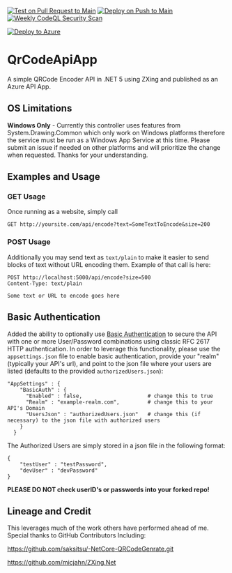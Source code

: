  [![Test on Pull Request to Main](https://github.com/joelbyford/QrCodeApiApp/actions/workflows/main-pr.yml/badge.svg)](https://github.com/joelbyford/QrCodeApiApp/actions/workflows/main-pr.yml)  [![Deploy on Push to Main](https://github.com/joelbyford/QrCodeApiApp/actions/workflows/main-push.yml/badge.svg)](https://github.com/joelbyford/QrCodeApiApp/actions/workflows/main-push.yml) [![Weekly CodeQL Security Scan](https://github.com/joelbyford/QrCodeApiApp/actions/workflows/codeql-analysis.yml/badge.svg)](https://github.com/joelbyford/QrCodeApiApp/actions/workflows/codeql-analysis.yml)

[![Deploy to Azure](https://aka.ms/deploytoazurebutton)](https://portal.azure.com/#create/Microsoft.Template/uri/https%3A%2F%2Fraw.githubusercontent.com%2Fjoelbyford%2FQrCodeApiApp%2Fmain%2FDeployTemplates%2FAzureLinuxWebAppArm.json)

# QrCodeApiApp
A simple QRCode Encoder API in .NET 5 using ZXing and published as an Azure API App.  

## OS Limitations
**Windows Only** - Currently this controller uses features from System.Drawing.Common which only work on Windows platforms therefore the service must be run as a Windows App Service at this time.   Please submit an issue if needed on other platforms and will prioritize the change when requested.  Thanks for your understanding.


## Examples and Usage

### GET Usage 
Once running as a website, simply call
```
GET http://yoursite.com/api/encode?text=SomeTextToEncode&size=200
```

### POST Usage
Additionally you may send text as `text/plain` to make it easier to send blocks of text without URL encoding them.  Example of that call is here:
```
POST http://localhost:5000/api/encode?size=500
Content-Type: text/plain

Some text or URL to encode goes here
``` 
## Basic Authentication
Added the ability to optionally use [Basic Authentication](https://github.com/joelbyford/BasicAuth) to secure the API with one or more User/Password combinations using classic RFC 2617 HTTP authentication.  In order to leverage this functionality, please use the `appsettings.json` file to enable basic authentication, provide your "realm" (typically your API's url), and point to the json file where your users are listed (defaults to the provided `authorizedUsers.json`):

```
"AppSettings" : {
    "BasicAuth" : {
      "Enabled" : false,                     # change this to true
      "Realm" : "example-realm.com",         # change this to your API's Domain
      "UsersJson" : "authorizedUsers.json"   # change this (if necessary) to the json file with authorized users
    }
  }

```

The Authorized Users are simply stored in a json file in the following format:

```
{    
    "testUser" : "testPassword",
    "devUser" : "devPassword"
}
```

**PLEASE DO NOT check userID's or passwords into your forked repo!**

## Lineage and Credit
This leverages much of the work others have performed ahead of me.  Special thanks to GitHub Contributors Including:

https://github.com/saksitsu/-NetCore-QRCodeGenrate.git

https://github.com/micjahn/ZXing.Net
